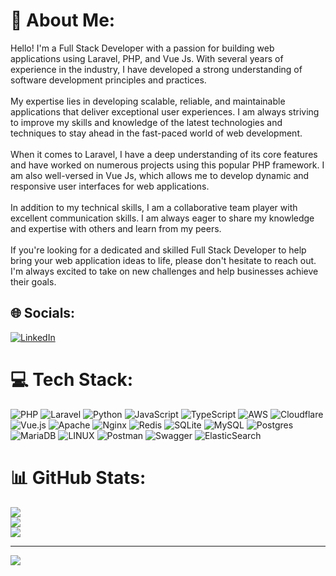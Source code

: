 # 💫 About Me:
Hello! I'm a Full Stack Developer with a passion for building web applications using Laravel, PHP, and Vue Js. With several years of experience in the industry, I have developed a strong understanding of software development principles and practices.<br><br>My expertise lies in developing scalable, reliable, and maintainable applications that deliver exceptional user experiences. I am always striving to improve my skills and knowledge of the latest technologies and techniques to stay ahead in the fast-paced world of web development.<br><br>When it comes to Laravel, I have a deep understanding of its core features and have worked on numerous projects using this popular PHP framework. I am also well-versed in Vue Js, which allows me to develop dynamic and responsive user interfaces for web applications.<br><br>In addition to my technical skills, I am a collaborative team player with excellent communication skills. I am always eager to share my knowledge and expertise with others and learn from my peers.<br><br>If you're looking for a dedicated and skilled Full Stack Developer to help bring your web application ideas to life, please don't hesitate to reach out. I'm always excited to take on new challenges and help businesses achieve their goals.


## 🌐 Socials:
[![LinkedIn](https://img.shields.io/badge/LinkedIn-%230077B5.svg?logo=linkedin&logoColor=white)](https://linkedin.com/in/https://www.linkedin.com/in/hamaad-raza-0764291b4/) 

# 💻 Tech Stack:
![PHP](https://img.shields.io/badge/php-%23777BB4.svg?style=for-the-badge&logo=php&logoColor=white) ![Laravel](https://img.shields.io/badge/laravel-%23FF2D20.svg?style=for-the-badge&logo=laravel&logoColor=white) ![Python](https://img.shields.io/badge/python-3670A0?style=for-the-badge&logo=python&logoColor=ffdd54) ![JavaScript](https://img.shields.io/badge/javascript-%23323330.svg?style=for-the-badge&logo=javascript&logoColor=%23F7DF1E) ![TypeScript](https://img.shields.io/badge/typescript-%23007ACC.svg?style=for-the-badge&logo=typescript&logoColor=white) ![AWS](https://img.shields.io/badge/AWS-%23FF9900.svg?style=for-the-badge&logo=amazon-aws&logoColor=white) ![Cloudflare](https://img.shields.io/badge/Cloudflare-F38020?style=for-the-badge&logo=Cloudflare&logoColor=white) ![Vue.js](https://img.shields.io/badge/vuejs-%2335495e.svg?style=for-the-badge&logo=vuedotjs&logoColor=%234FC08D) ![Apache](https://img.shields.io/badge/apache-%23D42029.svg?style=for-the-badge&logo=apache&logoColor=white) ![Nginx](https://img.shields.io/badge/nginx-%23009639.svg?style=for-the-badge&logo=nginx&logoColor=white) ![Redis](https://img.shields.io/badge/redis-%23DD0031.svg?style=for-the-badge&logo=redis&logoColor=white) ![SQLite](https://img.shields.io/badge/sqlite-%2307405e.svg?style=for-the-badge&logo=sqlite&logoColor=white) ![MySQL](https://img.shields.io/badge/mysql-%2300f.svg?style=for-the-badge&logo=mysql&logoColor=white) ![Postgres](https://img.shields.io/badge/postgres-%23316192.svg?style=for-the-badge&logo=postgresql&logoColor=white) ![MariaDB](https://img.shields.io/badge/MariaDB-003545?style=for-the-badge&logo=mariadb&logoColor=white) ![LINUX](https://img.shields.io/badge/Linux-FCC624?style=for-the-badge&logo=linux&logoColor=black) ![Postman](https://img.shields.io/badge/Postman-FF6C37?style=for-the-badge&logo=postman&logoColor=white) ![Swagger](https://img.shields.io/badge/-Swagger-%23Clojure?style=for-the-badge&logo=swagger&logoColor=white) ![ElasticSearch](https://img.shields.io/badge/-ElasticSearch-005571?style=for-the-badge&logo=elasticsearch)
# 📊 GitHub Stats:
![](https://github-readme-stats.vercel.app/api?username=hamaadraza&theme=dark&hide_border=true&include_all_commits=false&count_private=false)<br/>
![](https://github-readme-streak-stats.herokuapp.com/?user=hamaadraza&theme=dark&hide_border=true)<br/>
![](https://github-readme-stats.vercel.app/api/top-langs/?username=hamaadraza&theme=dark&hide_border=true&include_all_commits=false&count_private=false&layout=compact)

---
[![](https://visitcount.itsvg.in/api?id=hamaadraza&icon=0&color=0)](https://visitcount.itsvg.in)
